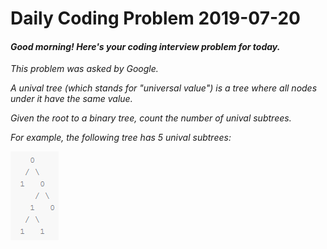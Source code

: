 # Daily Coding Problem 2019-07-20

####  _Good morning! Here's your coding interview problem for today._

_This problem was asked by Google._

_A unival tree (which stands for "universal value") is a tree where all nodes under it have the same value._

_Given the root to a binary tree, count the number of unival subtrees._

_For example, the following tree has 5 unival subtrees:_

![](example.png)

